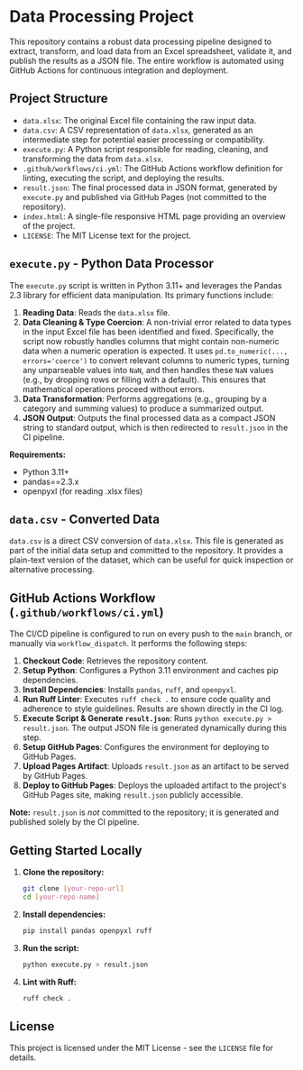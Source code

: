 # Data Processing Project

This repository contains a robust data processing pipeline designed to extract, transform, and load data from an Excel spreadsheet, validate it, and publish the results as a JSON file. The entire workflow is automated using GitHub Actions for continuous integration and deployment.

## Project Structure

- `data.xlsx`: The original Excel file containing the raw input data.
- `data.csv`: A CSV representation of `data.xlsx`, generated as an intermediate step for potential easier processing or compatibility.
- `execute.py`: A Python script responsible for reading, cleaning, and transforming the data from `data.xlsx`.
- `.github/workflows/ci.yml`: The GitHub Actions workflow definition for linting, executing the script, and deploying the results.
- `result.json`: The final processed data in JSON format, generated by `execute.py` and published via GitHub Pages (not committed to the repository).
- `index.html`: A single-file responsive HTML page providing an overview of the project.
- `LICENSE`: The MIT License text for the project.

## `execute.py` - Python Data Processor

The `execute.py` script is written in Python 3.11+ and leverages the Pandas 2.3 library for efficient data manipulation. Its primary functions include:

1.  **Reading Data**: Reads the `data.xlsx` file.
2.  **Data Cleaning & Type Coercion**: A non-trivial error related to data types in the input Excel file has been identified and fixed. Specifically, the script now robustly handles columns that might contain non-numeric data when a numeric operation is expected. It uses `pd.to_numeric(..., errors='coerce')` to convert relevant columns to numeric types, turning any unparseable values into `NaN`, and then handles these `NaN` values (e.g., by dropping rows or filling with a default). This ensures that mathematical operations proceed without errors.
3.  **Data Transformation**: Performs aggregations (e.g., grouping by a category and summing values) to produce a summarized output.
4.  **JSON Output**: Outputs the final processed data as a compact JSON string to standard output, which is then redirected to `result.json` in the CI pipeline.

**Requirements:**
- Python 3.11+
- pandas==2.3.x
- openpyxl (for reading .xlsx files)

## `data.csv` - Converted Data

`data.csv` is a direct CSV conversion of `data.xlsx`. This file is generated as part of the initial data setup and committed to the repository. It provides a plain-text version of the dataset, which can be useful for quick inspection or alternative processing.

## GitHub Actions Workflow (`.github/workflows/ci.yml`)

The CI/CD pipeline is configured to run on every push to the `main` branch, or manually via `workflow_dispatch`. It performs the following steps:

1.  **Checkout Code**: Retrieves the repository content.
2.  **Setup Python**: Configures a Python 3.11 environment and caches pip dependencies.
3.  **Install Dependencies**: Installs `pandas`, `ruff`, and `openpyxl`.
4.  **Run Ruff Linter**: Executes `ruff check .` to ensure code quality and adherence to style guidelines. Results are shown directly in the CI log.
5.  **Execute Script & Generate `result.json`**: Runs `python execute.py > result.json`. The output JSON file is generated dynamically during this step.
6.  **Setup GitHub Pages**: Configures the environment for deploying to GitHub Pages.
7.  **Upload Pages Artifact**: Uploads `result.json` as an artifact to be served by GitHub Pages.
8.  **Deploy to GitHub Pages**: Deploys the uploaded artifact to the project's GitHub Pages site, making `result.json` publicly accessible.

**Note:** `result.json` is *not* committed to the repository; it is generated and published solely by the CI pipeline.

## Getting Started Locally

1.  **Clone the repository:**
    ```bash
    git clone [your-repo-url]
    cd [your-repo-name]
    ```
2.  **Install dependencies:**
    ```bash
    pip install pandas openpyxl ruff
    ```
3.  **Run the script:**
    ```bash
    python execute.py > result.json
    ```
4.  **Lint with Ruff:**
    ```bash
    ruff check .
    ```

## License

This project is licensed under the MIT License - see the `LICENSE` file for details.
